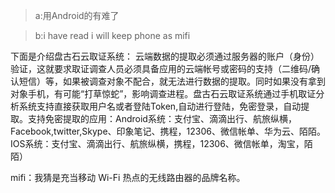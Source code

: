 >a:用Android的有难了

>b:i have read
i will keep phone as mifi

下面是介绍盘古石云取证系统：
云端数据的提取必须通过服务器的账户（身份）验证，这就要求取证调查人员必须具备应用的云端帐号或密码的支持（二维码/确认短信）等，如果被调查对象不配合，就无法进行数据的提取。同时如果没有拿到对象手机，有可能“打草惊蛇”，影响调查进程。盘古石云取证系统通过手机取证分析系统支持直接获取用户名或者登陆Token,自动进行登陆，免密登录，自动提取。支持免密提取的应用：Android系统：支付宝、滴滴出行、航旅纵横，Facebook,twitter,Skype、印象笔记、携程，12306、微信帐单、华为云、陌陌。IOS系统：支付宝、滴滴出行、航旅纵横，携程，12306、微信帐单，淘宝，陌陌）

mifi：我猜是充当移动 Wi-Fi 热点的无线路由器的品牌名称。
